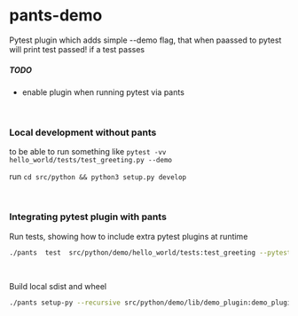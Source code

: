 # pants-demo

Pytest plugin which adds simple --demo flag, that when paassed to pytest will print test passed! if a test passes

##### TODO
- enable plugin when running pytest via pants

<br>


### Local development without pants
to be able to run something like `pytest -vv hello_world/tests/test_greeting.py --demo`

run `cd src/python && python3 setup.py develop`

<br>

### Integrating pytest plugin with pants 

Run tests, showing how to include extra pytest plugins at runtime

```bash
./pants  test  src/python/demo/hello_world/tests:test_greeting --pytest-pytest-plugins=pytest-html==1.22.0
```

<br>

Build local sdist and wheel
```bash
./pants setup-py --recursive src/python/demo/lib/demo_plugin:demo_plugin --setup-py-run="sdist bdist_wheel"
```
